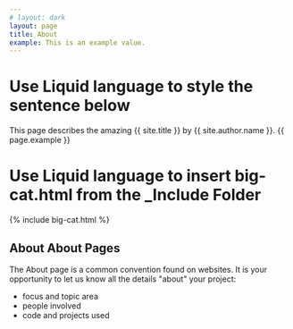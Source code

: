 ```yaml
---
# layout: dark
layout: page
title: About
example: This is an example value.
---
```



# Use Liquid language to style the sentence below  
This page describes the amazing {{ site.title }} by {{ site.author.name }}.
{{ page.example }}


# Use Liquid language to insert big-cat.html from the _Include Folder 
{% include big-cat.html %}



## About About Pages

The About page is a common convention found on websites.
It is your opportunity to let us know all the details "about" your project:

- focus and topic area
- people involved
- code and projects used
